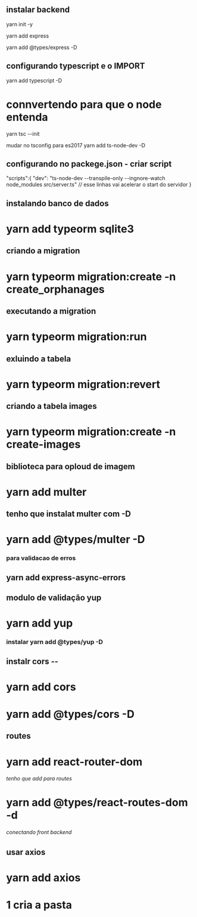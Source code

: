 ## instalar backend

yarn init -y

yarn add express

yarn add @types/express -D

## configurando typescript e o IMPORT

yarn add typescript -D

# connvertendo para que o node entenda

yarn tsc --init

mudar no tsconfig para es2017
yarn add ts-node-dev -D

## configurando no packege.json - criar script

"scripts":{
"dev": "ts-node-dev --transpile-only --ingnore-watch node_modules src/server.ts"
// esse linhas vai acelerar o start do servidor
}

## instalando banco de dados

# yarn add typeorm sqlite3

## criando a migration

# yarn typeorm migration:create -n create_orphanages

## executando a migration

# yarn typeorm migration:run

## exluindo a tabela

# yarn typeorm migration:revert

## criando a tabela images

# yarn typeorm migration:create -n create-images

## biblioteca para oploud de imagem

# yarn add multer

## tenho que instalat multer com -D

# yarn add @types/multer -D

### para validacao de erros

## yarn add express-async-errors

## modulo de validação yup

# yarn add yup

### instalar yarn add @types/yup -D

## instalr cors --

# yarn add cors

# yarn add @types/cors -D

## routes

# yarn add react-router-dom

###### tenho que add para routes

# yarn add @types/react-routes-dom -d

###### conectando front backend

## usar axios

# yarn add axios

# 1 cria a pasta
